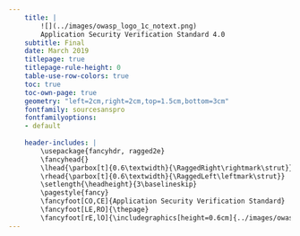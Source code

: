 ```yaml
---
    title: |
        ![](../images/owasp_logo_1c_notext.png)  
        Application Security Verification Standard 4.0  
    subtitle: Final
    date: March 2019
    titlepage: true
    titlepage-rule-height: 0
    table-use-row-colors: true
    toc: true
    toc-own-page: true
    geometry: "left=2cm,right=2cm,top=1.5cm,bottom=3cm"
    fontfamily: sourcesanspro
    fontfamilyoptions: 
    - default
    
    header-includes: |
        \usepackage{fancyhdr, ragged2e}
        \fancyhead{}
        \lhead{\parbox[t]{0.6\textwidth}{\RaggedRight\rightmark\strut}}
        \rhead{\parbox[t]{0.6\textwidth}{\RaggedLeft\leftmark\strut}}
        \setlength{\headheight}{3\baselineskip}
        \pagestyle{fancy}
        \fancyfoot[CO,CE]{Application Security Verification Standard}
        \fancyfoot[LE,RO]{\thepage}
        \fancyfoot[rE,lO]{\includegraphics[height=0.6cm]{../images/owasp_logo_header.png}}
---
```


